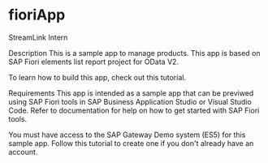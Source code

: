 # fioriApp
StreamLink Intern

Description
This is a sample app to manage products. This app is based on SAP Fiori elements list report project for OData V2.

To learn how to build this app, check out this tutorial.

Requirements
This app is intended as a sample app that can be previwed using SAP Fiori tools in SAP Business Application Studio or Visual Studio Code. Refer to documentation for help on how to get started with SAP Fiori tools.

You must have access to the SAP Gateway Demo system (ES5) for this sample app. Follow this tutorial to create one if you don't already have an account.
